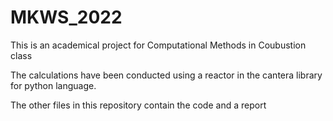 # MKWS_2022
This is an academical project for Computational Methods in Coubustion class


The calculations have been conducted using a reactor in the cantera library for python language.

The other files in this repository contain the code and a report
